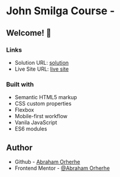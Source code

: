 # John Smilga Course -

## Welcome! 👋

### Links

- Solution URL: [solution]()
- Live Site URL: [live site]()

### Built with

- Semantic HTML5 markup
- CSS custom properties
- Flexbox
- Mobile-first workflow
- Vanila JavaScript
- ES6 modules

## Author

- Github - [Abraham Orherhe](https://github.com/aeorherhe)
- Frontend Mentor - [@Abraham Orherhe](https://www.frontendmentor.io/profile/aeorherhe)
